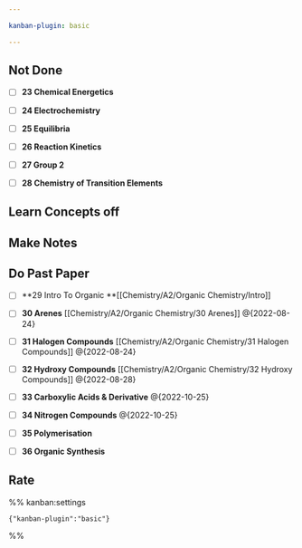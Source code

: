 ```yaml
---

kanban-plugin: basic

---
```


## Not Done

- [ ] **23 Chemical Energetics**
- [ ] **24 Electrochemistry**
- [ ] **25 Equilibria**
- [ ] **26 Reaction Kinetics**
- [ ] **27 Group 2**
- [ ] **28 Chemistry of Transition Elements**


## Learn Concepts off



## Make Notes



## Do Past Paper

- [ ] **29 Intro To Organic **[[Chemistry/A2/Organic Chemistry/Intro]]
- [ ] **30 Arenes** [[Chemistry/A2/Organic Chemistry/30 Arenes]] @{2022-08-24}
- [ ] **31 Halogen Compounds** [[Chemistry/A2/Organic Chemistry/31 Halogen Compounds]] @{2022-08-24}
- [ ] **32 Hydroxy Compounds** [[Chemistry/A2/Organic Chemistry/32 Hydroxy Compounds]] @{2022-08-28}
- [ ] **33 Carboxylic Acids & Derivative** @{2022-10-25}
- [ ] **34 Nitrogen Compounds** @{2022-10-25}
- [ ] **35 Polymerisation**
- [ ] **36 Organic Synthesis**


## Rate





%% kanban:settings
```
{"kanban-plugin":"basic"}
```
%%